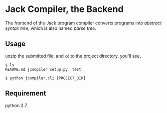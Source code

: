
Jack Compiler, the Backend
==========================

The frontend of the Jack program compiler converts programs into *abstract syntax tree*, which is also named *parse tree*. 


Usage
-----

unzip the submitted file, and `cd` to the project directory, you'll see, 

```
$ ls 
README.md jcompiler setup.py  test
```


```
$ python jcompiler.cli [PROJECT_DIR]
``` 


Requirement
-----------

python 2.7 

